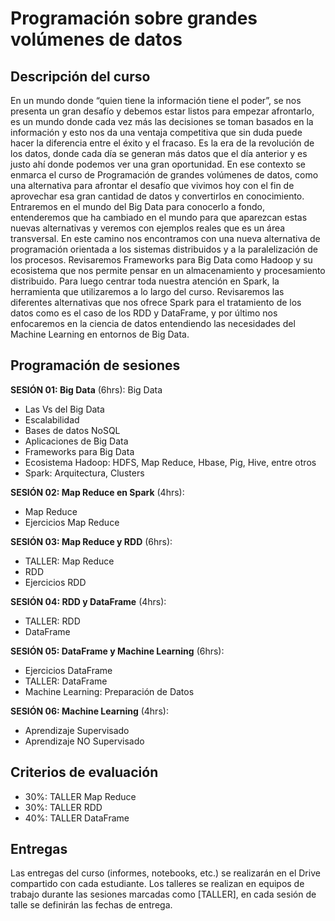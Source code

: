 # Programación sobre grandes volúmenes de datos 

## Descripción del curso
En un mundo donde “quien tiene la información tiene el poder”, se nos presenta un gran desafío y debemos estar listos para empezar afrontarlo, es un mundo donde cada vez más las decisiones se toman basados en la información y esto nos da una ventaja competitiva que sin duda puede hacer la diferencia entre el éxito y el fracaso. Es la era de la revolución de los datos, donde cada día se generan más datos que el día anterior y es justo ahí donde podemos ver una gran oportunidad.
En ese contexto se enmarca el curso de Programación de grandes volúmenes de datos, como una alternativa para afrontar el desafío que vivimos hoy con el fin de aprovechar esa gran cantidad de datos y convertirlos en conocimiento. 
Entraremos en el mundo del Big Data para conocerlo a fondo, entenderemos que ha cambiado en el mundo para que aparezcan estas nuevas alternativas y veremos con ejemplos reales que es un área transversal. En este camino nos encontramos con una nueva alternativa de programación orientada a los sistemas distribuidos y a la paralelización de los procesos.
Revisaremos Frameworks para Big Data como Hadoop y su ecosistema que nos permite pensar en un almacenamiento y procesamiento distribuido. Para luego centrar toda nuestra atención en Spark, la herramienta que utilizaremos a lo largo del curso.
Revisaremos las diferentes alternativas que nos ofrece Spark para el tratamiento de los datos como es el caso de los RDD y DataFrame, y por último nos enfocaremos en la ciencia de datos entendiendo las necesidades del Machine Learning en entornos de Big Data.

## Programación de sesiones

**SESIÓN 01: Big Data** (6hrs):
Big Data
- Las Vs del Big Data
- Escalabilidad
- Bases de datos NoSQL
- Aplicaciones de Big Data
- Frameworks para Big Data
- Ecosistema Hadoop: HDFS, Map Reduce, Hbase, Pig, Hive, entre otros 
- Spark:  Arquitectura, Clusters



**SESIÓN 02: Map Reduce en Spark** (4hrs): 
- Map Reduce
- Ejercicios Map Reduce

**SESIÓN 03: Map Reduce y RDD** (6hrs): 
- TALLER: Map Reduce
- RDD
- Ejercicios RDD

**SESIÓN 04: RDD y DataFrame** (4hrs): 
- TALLER: RDD
- DataFrame

**SESIÓN 05: DataFrame y Machine Learning** (6hrs): 
- Ejercicios DataFrame
- TALLER: DataFrame
- Machine Learning: Preparación de Datos

**SESIÓN 06: Machine Learning** (4hrs): 
- Aprendizaje Supervisado
- Aprendizaje NO Supervisado

## Criterios de evaluación
- 30%: TALLER Map Reduce
- 30%: TALLER RDD
- 40%: TALLER DataFrame

## Entregas
Las entregas del curso (informes, notebooks, etc.) se realizarán en el Drive compartido con cada estudiante. Los talleres se realizan en equipos de trabajo durante las sesiones marcadas como [TALLER], en cada sesión de talle se definirán las fechas de entrega.
